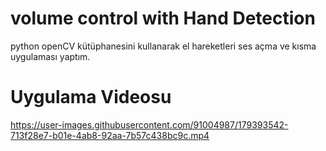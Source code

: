 # volume control with Hand Detection 
python openCV kütüphanesini kullanarak el hareketleri ses açma ve kısma uygulaması yaptım.

# Uygulama Videosu
https://user-images.githubusercontent.com/91004987/179393542-713f28e7-b01e-4ab8-92aa-7b57c438bc9c.mp4

